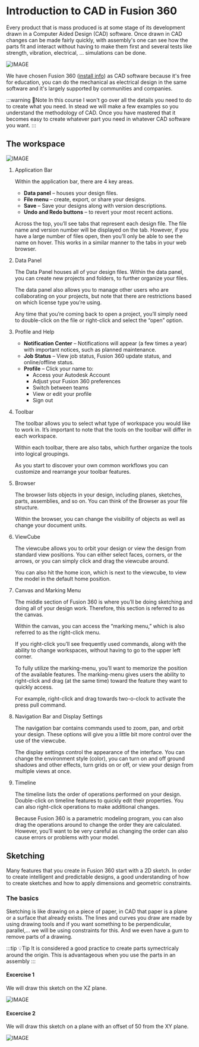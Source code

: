 # Introduction to CAD in Fusion 360

Every product that is mass produced is at some stage of its development drawn in a Computer Aided Design (CAD) software. Once drawn in CAD changes can be made fairly quickly, with assembly's one can see how the parts fit and interact without having to make them first and several tests like strength, vibration, electrical, ... simulations can be done.

![IMAGE](./images/afbeelding1.png)

We have chosen Fusion 360 ([install info](../51_fusion360/README.md)) as CAD software because it's free for education, you can do the mechanical as electrical design in the same software and it's largely supported by communities and companies.

:::warning 📎Note
In this course I won't go over all the details you need to do to create what you need. In stead we will make a few examples so you understand the methodology of CAD. Once you have mastered that it becomes easy to create whatever part you need in whatever CAD software you want.
:::

## The workspace

![IMAGE](./images/afbeelding2.png)

1. Application Bar
    
    Within the application bar, there are 4 key areas.
   * **Data panel** – houses your design files.
   * **File menu** – create, export, or share your designs.
   * **Save** – Save your designs along with version descriptions.
   * **Undo and Redo buttons** – to revert your most recent actions.

    Across the top, you’ll see tabs that represent each design file. The file name and version number will be displayed on the tab. However, if you have a large number of files open, then you’ll only be able to see the name on hover. This works in a similar manner to the tabs in your web browser.

2. Data Panel
   
   The Data Panel houses all of your design files. Within the data panel, you can create new projects and folders, to further organize your files.

    The data panel also allows you to manage other users who are collaborating on your projects, but note that there are restrictions based on which license type you’re using.

    Any time that you’re coming back to open a project, you’ll simply need to double-click on the file or right-click and select the “open” option.

3. Profile and Help
   
   * **Notification Center** – Notifications will appear (a few times a year) with important notices, such as planned maintenance.
   * **Job Status** – View job status, Fusion 360 update status, and online/offline status.
   * **Profile** – Click your name to:
     * Access your Autodesk Account
     * Adjust your Fusion 360 preferences
     * Switch between teams
     * View or edit your profile
     * Sign out
  
4. Toolbar
   
    The toolbar allows you to select what type of workspace you would like to work in. It’s important to note that the tools on the toolbar will differ in each workspace.

    Within each toolbar, there are also tabs, which further organize the tools into logical groupings.

    As you start to discover your own common workflows you can customize and rearrange your toolbar features.

5. Browser
   
    The browser lists objects in your design, including planes, sketches, parts, assemblies, and so on. You can think of the Browser as your file structure.

    Within the browser, you can change the visibility of objects as well as change your document units.

6. ViewCube
   
    The viewcube allows you to orbit your design or view the design from standard view positions. You can either select faces, corners, or the arrows, or you can simply click and drag the viewcube around.

    You can also hit the home icon, which is next to the viewcube, to view the model in the default home position.

7. Canvas and Marking Menu
   
    The middle section of Fusion 360 is where you’ll be doing sketching and doing all of your design work. Therefore, this section is referred to as the canvas.

    Within the canvas, you can access the “marking menu,” which is also referred to as the right-click menu.

    If you right-click you’ll see frequently used commands, along with the ability to change workspaces, without having to go to the upper left corner.

    To fully utilize the marking-menu, you’ll want to memorize the position of the available features. The marking-menu gives users the ability to right-click and drag (at the same time) toward the feature they want to quickly access.

    For example, right-click and drag towards two-o-clock to activate the press pull command.

8. Navigation Bar and Display Settings
   
    The navigation bar contains commands used to zoom, pan, and orbit your design. These options will give you a little bit more control over the use of the viewcube.

    The display settings control the appearance of the interface. You can change the environment style (color), you can turn on and off ground shadows and other effects, turn grids on or off, or view your design from multiple views at once.

9. Timeline
    
    The timeline lists the order of operations performed on your design. Double-click on timeline features to quickly edit their properties. You can also right-click operations to make additional changes. 

    Because Fusion 360 is a parametric modeling program, you can also drag the operations around to change the order they are calculated. However, you’ll want to be very careful as changing the order can also cause errors or problems with your model.

## Sketching

Many features that you create in Fusion 360 start with a 2D sketch. In order to create intelligent and predictable designs, a good understanding of how to create sketches and how to apply dimensions and geometric constraints.

### The basics

Sketching is like drawing on a piece of paper, in CAD that paper is a plane or a surface that already exists. The lines and curves you draw are made by using drawing tools and if you want something to be perpendicular, parallel,... we will be using constraints for this. And we even have a gum to remove parts of a drawing.

:::tip 💡Tip
It is considered a good practice to create parts symectricaly around the origin. This is advantageous when you use the parts in an assembly 
:::

#### Excercise 1

We will draw this sketch on the XZ plane.

![IMAGE](./images/afbeelding4.png)

#### Excercise 2

We will draw this sketch on a plane with an offset of 50 from the XY plane.

![IMAGE](./images/afbeelding3.png)






